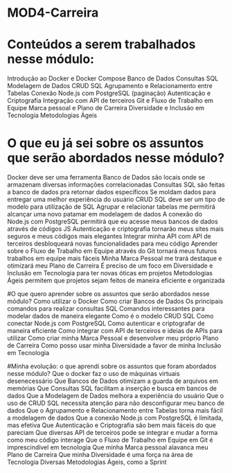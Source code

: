 # MOD4-Carreira

# Conteúdos a serem trabalhados nesse módulo:
Introdução ao Docker e Docker Compose
Banco de Dados
Consultas SQL
Modelagem de Dados
CRUD SQL
Agrupamento e Relacionamento entre Tabelas
Conexão Node.js com PostgreSQL (paginação)
Autenticação e Criptografia
Integração com API de terceiros
Git e Fluxo de Trabalho em Equipe
Marca pessoal e Plano de Carreira
Diversidade e Inclusão em Tecnologia
Metodologias Ágeis

# O que eu já sei sobre os assuntos que serão abordados nesse módulo?
Docker deve ser uma ferramenta
Banco de Dados são locais onde se armazenam diversas informações correlacionadas
Consultas SQL são feitas a banco de dados pra retornar dados específicos
Se moldam dados para entregar uma melhor experiência do usuário
CRUD SQL deve ser um tipo de modelo para utilização de SQL
Agrupar e relacionar tabelas me permitirá alcançar uma novo patamar em modelagem de dados
A conexão do Node.js com PostgreSQL permitirá que eu acesse meus bancos de dados através de códigos JS
Autenticação e criptografia tornarão meus sites mais seguros e meus códigos mais elegantes
Integrar minha API com API de terceiros desbloqueará novas funcionalidades para meu código
Aprender sobre o Fluxo de Trabalho em Equipe através do Git tornará meus futuros trabalhos em equipe mais fáceis
Minha Marca Pessoal me trará destaque e otimizará meu Plano de Carreira
É preciso de um foco em Diversidade e Inclusão em Tecnologia para ter novas óticas em projetos
Metodologias Ágeis permitem que projetos sejam feitos de maneira eficiente e organizada

#O que quero aprender sobre os assuntos que serão abordados nesse módulo?
Como utilizar o Docker
Como criar Bancos de Dados
Os principais comandos para realizar consultas SQL
Comandos interessantes para modelar dados de maneira elegante
Como é o modelo CRUD SQL
Como conectar Node.js com PostgreSQL
Como autenticar e criptografar de maneira eficiente
Como integrar com API de terceiros e ideias de APIs para utilizar
Como criar minha Marca Pessoal e desenvolver meu próprio Plano de Carreira
Como posso usar minha Diversidade a favor de minha Inclusão em Tecnologia



#Minha evolução: o que aprendi sobre os assuntos que foram abordados nesse módulo?
Que o docker faz o uso de máquinas virtuais desenecessário
Que Bancos de Dados otimizam a guarda de arquivos em memórias
Que Consultas SQL facilitam a inserção e busca em bancos de dados
Que a Modelagem de Dados melhora a experiência do usuário
Que o uso de CRUD SQL necessita atenção para não desconfigurar meu banco de dados
Que o Agrupamento e Relacionamento entre Tabelas torna mais fácil a modelagem de dados
Que a conexão Node.js com PostgreSQL é limitada, mas efetiva
Que Autenticação e Criptografia são bem mais fáceis do que pareciam
Que diversas API de terceiros pode se integrar e mudar a forma como meu código interage
Que o Fluxo de Trabalho em Equipe em Git é imprescindível em tecnologia
Que minha Marca pessoal alavanca meu Plano de Carreira
Que minha Diversidade é uma força na área de Tecnologia
Diversas Metodologias Ágeis, como a Sprint
